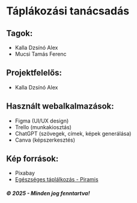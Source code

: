 # Táplákozási tanácsadás

## Tagok:
 - Kalla Dzsínó Alex
 - Mucsi Tamás Ferenc

## Projektfelelős: 
 - Kalla Dzsínó Alex

## Használt webalkalmazások:
 - Figma (UI/UX design)
 - Trello (munkakiosztás)
 - ChatGPT (szövegek, címek, képek generálása)
 - Canva (képszerkesztés) 

## Kép források:
 - Pixabay
 - [Egészséges táplálkozás - Piramis](http://eper-iz.hupont.hu/2/egeszseges-taplalkozas)

##### © 2025 - Minden jog fenntartva!